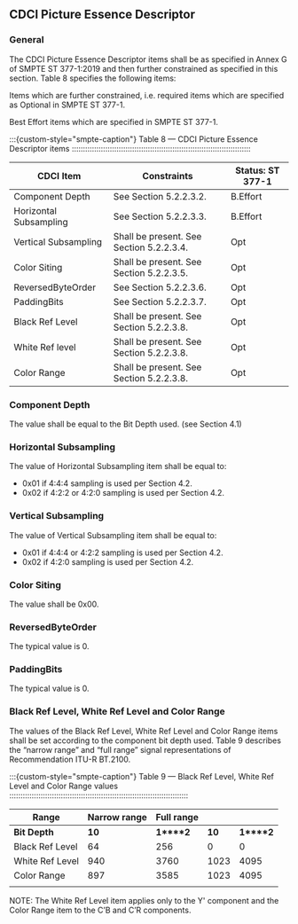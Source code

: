 ## CDCI Picture Essence Descriptor

### General

The CDCI Picture Essence Descriptor items shall be as specified in Annex G of
SMPTE ST 377-1:2019 and then further constrained as specified in this section.
Table 8 specifies the following items:

Items which are further constrained, i.e. required items which are specified
as Optional in SMPTE ST 377-1.

Best Effort items which are specified in SMPTE ST 377-1.

:::{custom-style="smpte-caption"}
Table 8 — CDCI Picture Essence Descriptor items
::::::::::::::::::::::::::::::::::::::::::::::::::::::::::::::::::::::::::::::::

| **CDCI  Item**          | **Constraints**                           | **Status: ST 377-1** |
| ------------------------| ----------------------------------------- | -------------------- |
| Component  Depth        | See Section 5.2.2.3.2.                    | B.Effort             |
| Horizontal  Subsampling | See  Section 5.2.2.3.3.                   | B.Effort             |
| Vertical  Subsampling   | Shall  be present. See Section 5.2.2.3.4. | Opt                  |
| Color  Siting           | Shall  be present. See Section 5.2.2.3.5. | Opt                  |
| ReversedByteOrder       | See Section 5.2.2.3.6.                    | Opt                  |
| PaddingBits             | See Section 5.2.2.3.7.                    | Opt                  |
| Black  Ref Level        | Shall be present. See Section 5.2.2.3.8.  | Opt                  |
| White  Ref level        | Shall  be present. See Section 5.2.2.3.8. | Opt                  |
| Color  Range            | Shall  be present. See Section 5.2.2.3.8. | Opt                  |

### Component Depth

The value shall be equal to the Bit Depth used. (see Section 4.1)

###  Horizontal Subsampling

The value of Horizontal Subsampling item shall be equal to:

* 0x01 if 4:4:4 sampling is used per Section 4.2.
* 0x02 if 4:2:2 or 4:2:0 sampling is used per Section 4.2.

### Vertical Subsampling

The value of Vertical Subsampling item shall be equal to:

* 0x01 if 4:4:4 or 4:2:2 sampling is used per Section 4.2.
* 0x02 if 4:2:0 sampling is used per Section 4.2.

### Color Siting

The value shall be 0x00.

### ReversedByteOrder

The typical value is 0.

### PaddingBits

The typical value is 0.

### Black Ref Level, White Ref Level and Color Range

The values of the Black Ref Level, White Ref Level and Color Range items shall
be set according to the component bit depth used. Table 9 describes the “narrow
range” and “full range” signal representations of Recommendation ITU-R BT.2100.

:::{custom-style="smpte-caption"}
Table 9 — Black Ref Level, White Ref Level and Color Range values
::::::::::::::::::::::::::::::::::::::::::::::::::::::::::::::::::::::::::::::::

| **Range**       | **Narrow  range** | **Full  range** |        |            |
| --------------- | ----------------- | --------------- | ------ | ---------- |
| **Bit Depth**   | **10**            | **1****2**      | **10** | **1****2** |
| Black Ref Level | 64                | 256             | 0      | 0          |
| White Ref Level | 940               | 3760            | 1023   | 4095       |
| Color Range     | 897               | 3585            | 1023   | 4095       |
|                 |                   |                 |        |            |

NOTE: The White Ref Level item applies only to the Y' component and the Color Range item to the C’B and C’R components.
